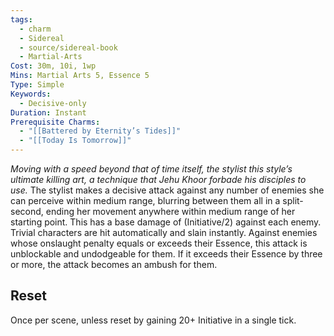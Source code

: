 ```yaml
---
tags:
  - charm
  - Sidereal
  - source/sidereal-book
  - Martial-Arts
Cost: 30m, 10i, 1wp
Mins: Martial Arts 5, Essence 5
Type: Simple
Keywords:
  - Decisive-only
Duration: Instant
Prerequisite Charms:
  - "[[Battered by Eternity’s Tides]]"
  - "[[Today Is Tomorrow]]"
---
```

*Moving with a speed beyond that of time itself, the stylist this style’s ultimate killing art, a technique that Jehu Khoor forbade his disciples to use.*
The stylist makes a decisive attack against any number of enemies she can perceive within medium range, blurring between them all in a split-second, ending her movement anywhere within medium range of her starting point. This has a base damage of (Initiative/2) against each enemy. Trivial characters are hit automatically and slain instantly. Against enemies whose onslaught penalty equals or exceeds their Essence, this attack is unblockable and undodgeable for them. If it exceeds their Essence by three or more, the attack becomes an ambush for them. 
## Reset
Once per scene, unless reset by gaining 20+ Initiative in a single tick.